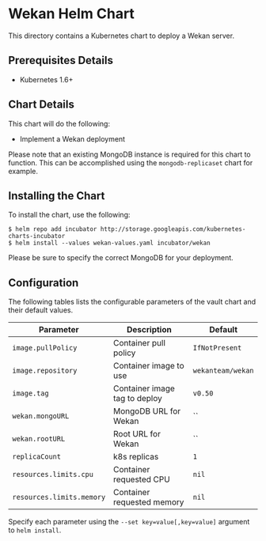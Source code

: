 # Wekan Helm Chart

This directory contains a Kubernetes chart to deploy a Wekan server.

## Prerequisites Details

* Kubernetes 1.6+

## Chart Details

This chart will do the following:

* Implement a Wekan deployment

Please note that an existing MongoDB instance is required for this chart to
function. This can be accomplished using the `mongodb-replicaset` chart for
example.

## Installing the Chart

To install the chart, use the following:

```console
$ helm repo add incubator http://storage.googleapis.com/kubernetes-charts-incubator
$ helm install --values wekan-values.yaml incubator/wekan
```

Please be sure to specify the correct MongoDB for your deployment.

## Configuration

The following tables lists the configurable parameters of the vault chart and their default values.

|       Parameter         |           Description               |                         Default                     |
|-------------------------|-------------------------------------|-----------------------------------------------------|
| `image.pullPolicy`      | Container pull policy               | `IfNotPresent`                                      |
| `image.repository`      | Container image to use              | `wekanteam/wekan`                                   |
| `image.tag`             | Container image tag to deploy       | `v0.50`                                             |
| `wekan.mongoURL`        | MongoDB URL for Wekan               | ``                                                  |
| `wekan.rootURL`         | Root URL for Wekan                  | ``                                                  |
| `replicaCount`          | k8s replicas                        | `1`                                                 |
| `resources.limits.cpu`  | Container requested CPU             | `nil`                                               |
| `resources.limits.memory` | Container requested memory        | `nil`                                               |

Specify each parameter using the `--set key=value[,key=value]` argument to `helm install`.
